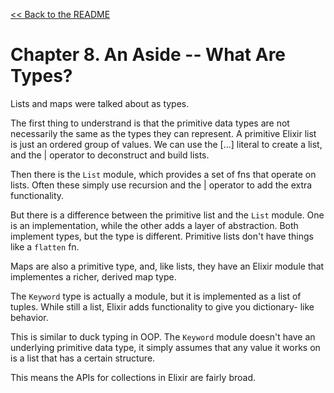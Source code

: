 [&lt;&lt; Back to the README](README.md)

# Chapter 8. An Aside -- What Are Types?

Lists and maps were talked about as types.

The first thing to understrand is that the primitive data types are not
necessarily the same as the types they can represent. A primitive Elixir list
is just an ordered group of values. We can use the [...] literal to create a
list, and the | operator to deconstruct and build lists.

Then there is the `List` module, which provides a set of fns that operate on
lists. Often these simply use recursion and the | operator to add the extra
functionality.

But there is a difference between the primitive list and the `List` module. One
is an implementation, while the other adds a layer of abstraction. Both
implement types, but the type is different. Primitive lists don't have things
like a `flatten` fn.

Maps are also a primitive type, and, like lists, they have an Elixir module
that implementes a richer, derived map type.

The `Keyword` type is actually a module, but it is implemented as a list of
tuples. While still a list, Elixir adds functionality to give you dictionary-
like behavior.

This is similar to duck typing in OOP. The `Keyword` module doesn't have an
underlying primitive data type, it simply assumes that any value it works on is
a list that has a certain structure.

This means the APIs for collections in Elixir are fairly broad.
